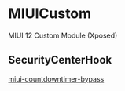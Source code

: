# MIUICustom
MIUI 12 Custom Module (Xposed)
## SecurityCenterHook
[miui-countdowntimer-bypass](https://blog.xhyeax.com/2021/10/02/miui-countdowntimer-bypass/)